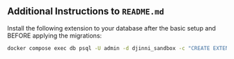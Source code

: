 ## Additional Instructions to `README.md`

Install the following extension to your database after the basic setup and BEFORE applying the migrations:

```bash
docker compose exec db psql -U admin -d djinni_sandbox -c "CREATE EXTENSION IF NOT EXISTS pg_trgm;"
```